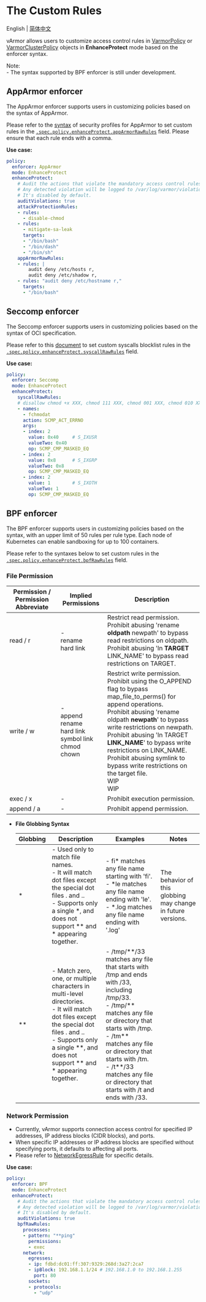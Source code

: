 # The Custom Rules

English | [简体中文](custom_rules.zh_CN.md)

vArmor allows users to customize access control rules in [VarmorPolicy](../../getting_started/usage_instructions.md#varmorpolicy) or [VarmorClusterPolicy](../../getting_started/usage_instructions.md#varmorclusterpolicy) objects in **EnhanceProtect** mode based on the enforcer syntax.

Note:<br />- The syntax supported by BPF enforcer is still under development.

## AppArmor enforcer

The AppArmor enforcer supports users in customizing policies based on the syntax of AppArmor.

Please refer to the [syntax](https://manpages.ubuntu.com/manpages/jammy/man5/apparmor.d.5.html) of security profiles for AppArmor to set custom rules in the [`.spec.policy.enhanceProtect.appArmorRawRules`](../../getting_started/interface_specification.md) field. Please ensure that each rule ends with a comma.

**Use case:**

```yaml
policy:
  enforcer: AppArmor
  mode: EnhanceProtect
  enhanceProtect:
    # Audit the actions that violate the mandatory access control rules.
    # Any detected violation will be logged to /var/log/varmor/violations.log file in the host.
    # It's disabled by default.
    auditViolations: true
    attackProtectionRules:
    - rules:
      - disable-chmod
    - rules:
      - mitigate-sa-leak
      targets:
      - "/bin/bash"
      - "/bin/dash"
      - "/bin/sh"
    appArmorRawRules:
    - rules: |
        audit deny /etc/hosts r,
        audit deny /etc/shadow r,
    - rules: "audit deny /etc/hostname r,"
      targets:
      - "/bin/bash"
```

## Seccomp enforcer

The Seccomp enforcer supports users in customizing policies based on the syntax of OCI specification.

Please refer to this [document](https://github.com/opencontainers/runtime-spec/blob/main/config-linux.md#seccomp) to set custom syscalls blocklist rules in the [`.spec.policy.enhanceProtect.syscallRawRules`](../../getting_started/interface_specification.md) field.

**Use case:**

```yaml
policy:
  enforcer: Seccomp
  mode: EnhanceProtect
  enhanceProtect:
    syscallRawRules:
    # disallow chmod +x XXX, chmod 111 XXX, chmod 001 XXX, chmod 010 XXX...
    - names:
      - fchmodat
      action: SCMP_ACT_ERRNO
      args:
      - index: 2
        value: 0x40     # S_IXUSR
        valueTwo: 0x40
        op: SCMP_CMP_MASKED_EQ
      - index: 2
        value: 0x8      # S_IXGRP
        valueTwo: 0x8
        op: SCMP_CMP_MASKED_EQ
      - index: 2
        value: 1        # S_IXOTH
        valueTwo: 1
        op: SCMP_CMP_MASKED_EQ
```

## BPF enforcer

The BPF enforcer supports users in customizing policies based on the syntax, with an upper limit of 50 rules per rule type. Each node of Kubernetes can enable sandboxing for up to 100 containers.

Please refer to the syntaxes below to set custom rules in the [`.spec.policy.enhanceProtect.bpfRawRules`](../../getting_started/interface_specification.md#bpfrawrules) field.

### File Permission
  
  | Permission / Permission Abbreviate |  Implied Permissions | Description |
  |------------------------------------|----------------------|-------------|
  |read / r|-<br />rename<br />hard link|Restrict read permission.<br />Prohibit abusing 'rename **oldpath** newpath' to bypass read restrictions on oldpath.<br />Prohibit abusing 'ln **TARGET** LINK_NAME' to bypass read restrictions on TARGET.
  |write / w|-<br />append<br />rename<br />hard link<br />symbol link<br />chmod<br />chown|Restrict write permission.<br />Prohibit using the O_APPEND flag to bypass map_file_to_perms() for append operations.<br />Prohibit abusing 'rename oldpath **newpath**' to bypass write restrictions on newpath.<br />Prohibit abusing 'ln TARGET **LINK_NAME**' to bypass write restrictions on LINK_NAME.<br />Prohibit abusing symlink to bypass write restrictions on the target file.<br />WIP<br />WIP
  |exec / x|-|Prohibit execution permission.
  |append / a|-|Prohibit append permission.

* **File Globbing Syntax**

  | Globbing | Description | Examples | Notes |
  |----------|-------------|----------|-------|
  |*|- Used only to match file names.<br />- It will match dot files except the special dot files . and ..<br />- Supports only a single *, and does not support \*\* and * appearing together.|- fi\* matches any file name starting with 'fi'.<br />- *le matches any file name ending with 'le'.<br />- *.log matches any file name ending with '.log'|The behavior of this globbing may change in future versions.|
  |\**|- Match zero, one, or multiple characters in multi-level directories.<br />- It will match dot files except the special dot files . and ..<br />- Supports only a single \*\*, and does not support ** and * appearing together.|- /tmp/\*\*/33 matches any file that starts with /tmp and ends with /33, including /tmp/33.<br />- /tmp/\*\* matches any file or directory that starts with /tmp.<br />- /tm** matches any file or directory that starts with /tm.<br />- /t**/33 matches any file or directory that starts with /t and ends with /33.

### Network Permission
* Currently, vArmor supports connection access control for specified IP addresses, IP address blocks (CIDR blocks), and ports.
* When specific IP addresses or IP address blocks are specified without specifying ports, it defaults to affecting all ports.
* Please refer to [NetworkEgressRule](../../getting_started/interface_specification.md#networkegressrule) for specific details.

**Use case:**

```yaml
policy:
  enforcer: BPF
  mode: EnhanceProtect
  enhanceProtect:
    # Audit the actions that violate the mandatory access control rules.
    # Any detected violation will be logged to /var/log/varmor/violations.log file in the host.
    # It's disabled by default.
    auditViolations: true
    bpfRawRules:
      processes:
      - pattern: "**ping"
        permissions:
        - exec
      network:
        egresses:
        - ip: fdbd:dc01:ff:307:9329:268d:3a27:2ca7
        - ipBlock: 192.168.1.1/24 # 192.168.1.0 to 192.168.1.255
          port: 80
        sockets:
        - protocols:
          - "udp"
```
